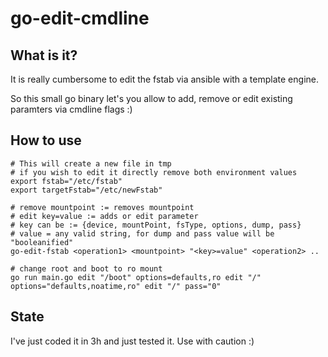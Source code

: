 # go-edit-cmdline
## What is it?
It is really cumbersome to edit the fstab via ansible with a template engine.

So this small go binary let's you allow to add, remove or edit existing paramters via cmdline flags :)

## How to use


```
# This will create a new file in tmp
# if you wish to edit it directly remove both environment values
export fstab="/etc/fstab"
export targetFstab="/etc/newFstab"

# remove mountpoint := removes mountpoint
# edit key=value := adds or edit parameter
# key can be := {device, mountPoint, fsType, options, dump, pass}
# value = any valid string, for dump and pass value will be "booleanified"
go-edit-fstab <operation1> <mountpoint> "<key>=value" <operation2> ..

# change root and boot to ro mount
go run main.go edit "/boot" options=defaults,ro edit "/" options="defaults,noatime,ro" edit "/" pass="0"
```


## State
I've just coded it in 3h and just tested it. Use with caution :)
